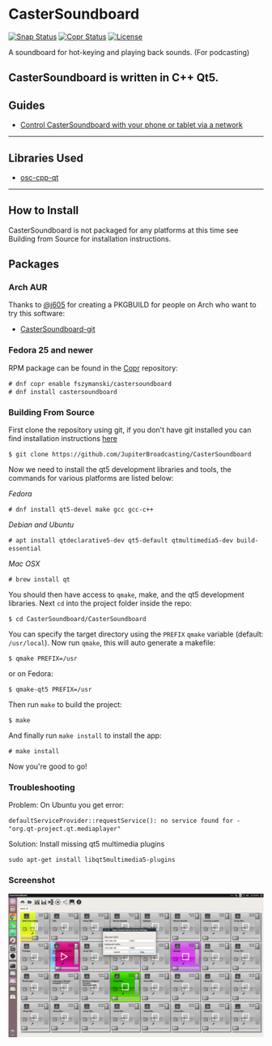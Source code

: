

CasterSoundboard
================
[![Snap Status](https://build.snapcraft.io/badge/JupiterBroadcasting/CasterSoundboard.svg)](https://build.snapcraft.io/user/JupiterBroadcasting/CasterSoundboard)
[![Copr Status](https://copr.fedorainfracloud.org/coprs/fszymanski/castersoundboard/package/castersoundboard/status_image/last_build.png)](https://copr.fedorainfracloud.org/coprs/fszymanski/castersoundboard/package/castersoundboard/)
[![License](https://img.shields.io/github/license/JupiterBroadcasting/CasterSoundboard.svg)](https://github.com/JupiterBroadcasting/CasterSoundboard/blob/master/LICENSE)

A soundboard for hot-keying and playing back sounds. (For podcasting)

CasterSoundboard is written in C++ Qt5.
---

## Guides
+ [Control CasterSoundboard with your phone or tablet via a network](https://github.com/JupiterBroadcasting/CasterSoundboard/wiki/Guide:-How-to-Control-CasterSoundboard-Using-Your-Phone-or-Tablet "CasterSoundboard's Wiki")
---

## Libraries Used
+ [osc-cpp-qt](https://github.com/MugenSAS/osc-cpp-qt)
---

## How to Install

CasterSoundboard is not packaged for any platforms at this time see
Building from Source for installation instructions.

## Packages
### Arch AUR
Thanks to [@j605](https://github.com/j605 "Jagannathan Tiruvallur Eachambadi") for creating a PKGBUILD for people on Arch who want to try this software:
+ [CasterSoundboard-git](https://aur.archlinux.org/packages/castersoundboard-git)

### Fedora 25 and newer
RPM package can be found in the [Copr](https://copr.fedorainfracloud.org/coprs/fszymanski/castersoundboard/) repository:
```
# dnf copr enable fszymanski/castersoundboard
# dnf install castersoundboard
```

### Building From Source

First clone the repository using git, if you don't have git installed
you can find installation instructions [here](https://git-scm.com)

```
$ git clone https://github.com/JupiterBroadcasting/CasterSoundboard
```

Now we need to install the qt5 development libraries and tools, the
commands for various platforms are listed below:

*Fedora*
```
# dnf install qt5-devel make gcc gcc-c++
```

*Debian and Ubuntu*
```
# apt install qtdeclarative5-dev qt5-default qtmultimedia5-dev build-essential
```

*Mac OSX*
```
# brew install qt
```

You should then have access to `qmake`, make, and the qt5 development
libraries. Next `cd` into the project folder inside the repo:

```
$ cd CasterSoundboard/CasterSoundboard
```

You can specify the target directory using the `PREFIX` `qmake` variable (default: `/usr/local`).
Now run `qmake`, this will auto generate a makefile:

```
$ qmake PREFIX=/usr
```

or on Fedora:

```
$ qmake-qt5 PREFIX=/usr
```

Then run `make` to build the project:

```
$ make
```

And finally run `make install` to install the app:

```
# make install
```

Now you're good to go!

### Troubleshooting ###
Problem: On Ubuntu you get error:
```
defaultServiceProvider::requestService(): no service found for - "org.qt-project.qt.mediaplayer"
```
Solution: Install missing qt5 multimedia plugins
```
sudo apt-get install libqt5multimedia5-plugins
```
### Screenshot ###
![Alt text](/docs/img/screenshot.png?raw=true "Running on Ubuntu")
